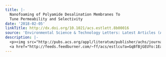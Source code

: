 ```yaml
---
title: |-
  Nanofoaming of Polyamide Desalination Membranes To
  Tune Permeability and Selectivity
date: '2018-02-05'
linkTitle: http://dx.doi.org/10.1021/acs.estlett.8b00016
source: 'Environmental Science & Technology Letters: Latest Articles (ACS Publications)'
description: |-
  <p><img src="http://pubs.acs.org/appl/literatum/publisher/achs/journals/content/estlcu/0/estlcu.ahead-of-print/acs.estlett.8b00016/20180205/images/medium/ez-2018-00016n_0005.gif" alt="TOC Graphic"/></p><div><cite>Environmental Science & Technology Letters</cite></div><div>DOI: 10.1021/acs.estlett.8b00016</div><div class="feedflare">
  <a href="http://feeds.feedburner.com/~ff/acs/estlcu?a=GqBfBjGEUYo:1EaJBPBMJTQ:yIl2AUoC8zA"><img src="http://feeds.feedburner.com/~ff/acs/estlcu?d=yIl2AUoC8zA" border
---
```

